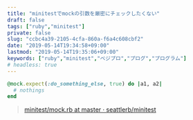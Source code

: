 ```yaml
---
title: "minitestでmockの引数を厳密にチェックしたくない"
draft: false
tags: ["ruby","minitest"]
private: false
slug: "ccbc4a39-2105-4cfa-860a-f6a4c608cbf2"
date: "2019-05-14T19:34:58+09:00"
lastmod: "2019-05-14T19:35:06+09:00"
keywords: ["ruby","minitest","ベジプロ","プログ","プログラム"]
# headless: true
---
```


```ruby
@mock.expect(:do_something_else, true) do |a1, a2|
  # nothings
end
```

> [minitest/mock.rb at master · seattlerb/minitest](https://github.com/seattlerb/minitest/blob/master/lib/minitest/mock.rb)
